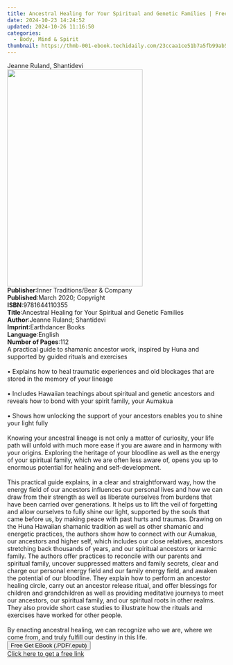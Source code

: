 ```yaml
---
title: Ancestral Healing for Your Spiritual and Genetic Families | Free Book
date: 2024-10-23 14:24:52
updated: 2024-10-26 11:16:50
categories:
  - Body, Mind & Spirit
thumbnail: https://thmb-001-ebook.techidaily.com/23ccaa1ce51b7a5fb99ab55ef378396a15c426803fad4cc40c8bb848dc4f7235.jpg
---
```

<main id="book-container">
  <div class="flex flex-col">
    <div class="book-brief flex-1 py-6 px-4 sm:p-6 md:py-10 md:px-8">
      <!-- brief-->
      <div class="book-brief-main">Jeanne Ruland, Shantidevi</div>
    </div>
    <div
      class="book-meta-info flex-1 grid gap-4 col-start-1 col-end-3 row-start-1 sm:mb-6 sm:grid-cols-4 lg:gap-6 lg:col-start-2 lg:row-end-6 lg:row-span-6 lg:mb-0"
    >
      <div
        class="book-meta-info-left place-content-center mt-4 p-4 text-sm leading-6 col-start-2 col-span-2 dark:text-slate-400"
      >
        <img
          class="w-full h-500 object-cover rounded-lg sm:h-255 sm:col-span-2 lg:col-span-full"
          src="https://img-001-ebook.techidaily.com/f13239739dc590b509b63a0b922fe30c8c5cabc2174a0b2efe334abe0829542c.jpg"
          alt=""
          width="312"
          height="500"
        />
      </div>
      <div
        class="book-meta-info-right mt-2 col-start-1 row-start-2 col-span-3 self-center"
      >
        <!-- meta data  -->
        <div class="flex flex-col px-4 md:px-8">
          <div class="flex-1">
            <strong>Publisher</strong>:<span class="px-2"
              >Inner Traditions/Bear &amp; Company</span
            >
          </div>
          <div class="flex-1">
            <strong>Published</strong>:<span class="px-2"
              >March 2020; Copyright</span
            >
          </div>
          <div class="flex-1">
            <strong>ISBN</strong>:<span class="px-2">9781644110355</span>
          </div>
          <div class="flex-1">
            <strong>Title</strong>:<span class="px-2"
              >Ancestral Healing for Your Spiritual and Genetic Families</span
            >
          </div>
          <div class="flex-1">
            <strong>Author</strong>:<span class="px-2"
              >Jeanne Ruland; Shantidevi</span
            >
          </div>
          <div class="flex-1">
            <strong>Imprint</strong>:<span class="px-2">Earthdancer Books</span>
          </div>
          <div class="flex-1">
            <strong>Language</strong>:<span class="px-2">English</span>
          </div>
          <div class="flex-1">
            <strong>Number of Pages</strong>:<span class="px-2">112</span>
          </div>
        </div>
      </div>
    </div>
    <div class="book-description flex-1 py-6 px-4 sm:p-6 md:py-10 md:px-8">
      <div class="book-description-main">
        <div accordion-content="" id="description">
          A practical guide to shamanic ancestor work, inspired by Huna and
          supported by guided rituals and exercises <br /><br />• Explains how
          to heal traumatic experiences and old blockages that are stored in the
          memory of your lineage <br /><br />• Includes Hawaiian teachings about
          spiritual and genetic ancestors and reveals how to bond with your
          spirit family, your Aumakua <br /><br />• Shows how unlocking the
          support of your ancestors enables you to shine your light fully
          <br /><br />Knowing your ancestral lineage is not only a matter of
          curiosity, your life path will unfold with much more ease if you are
          aware and in harmony with your origins. Exploring the heritage of your
          bloodline as well as the energy of your spiritual family, which we are
          often less aware of, opens you up to enormous potential for healing
          and self-development. <br /><br />This practical guide explains, in a
          clear and straightforward way, how the energy field of our ancestors
          influences our personal lives and how we can draw from their strength
          as well as liberate ourselves from burdens that have been carried over
          generations. It helps us to lift the veil of forgetting and allow
          ourselves to fully shine our light, supported by the souls that came
          before us, by making peace with past hurts and traumas. Drawing on the
          Huna Hawaiian shamanic tradition as well as other shamanic and
          energetic practices, the authors show how to connect with our Aumakua,
          our ancestors and higher self, which includes our close relatives,
          ancestors stretching back thousands of years, and our spiritual
          ancestors or karmic family. The authors offer practices to reconcile
          with our parents and spiritual family, uncover suppressed matters and
          family secrets, clear and charge our personal energy field and our
          family energy field, and awaken the potential of our bloodline. They
          explain how to perform an ancestor healing circle, carry out an
          ancestor release ritual, and offer blessings for children and
          grandchildren as well as providing meditative journeys to meet our
          ancestors, our spiritual family, and our spiritual roots in other
          realms. They also provide short case studies to illustrate how the
          rituals and exercises have worked for other people. <br /><br />By
          enacting ancestral healing, we can recognize who we are, where we come
          from, and truly fulfill our destiny in this life.
        </div>
        <div class="accordion-fader"></div>
      </div>
    </div>
    <div class="book-excerpts flex-1 py-6 px-4 sm:p-6 md:py-10 md:px-8"></div>
    <div
      class="book-about-author flex-1 py-6 px-4 sm:p-6 md:py-10 md:px-8"
    ></div>
    <div class="book-free-get flex-1 py-6 px-4 sm:p-6 md:py-10 md:px-8">
      <button
        id="btn-free-get"
        class="bg-blue-500 hover:bg-blue-700 text-white font-bold py-2 px-4 rounded"
      >
        Free Get EBook (.PDF/.epub)
      </button>
      <div id="countdown-display" class="px-2 text-lg mt-2"></div>
      <a
        id="free-link"
        class="hidden bg-blue-500 hover:bg-blue-700 text-white font-bold py-2 px-4 rounded"
        href="https://www.ebooks.com/en-us/book/209776255/ancestral-healing-for-your-spiritual-and-genetic-families/jeanne-ruland/"
        target="_blank"
        >Click here to get a free link</a
      >
    </div>
    <script>
      let countdownTime = 0;
      let countdownInterval = null;
      document
        .getElementById('btn-free-get')
        .addEventListener('click', startCountdown);
      function startCountdown() {
        countdownTime = new Date().getTime() + 60000 * 3;
        countdownInterval = setInterval(updateCountdown, 1000);
        document.getElementById('btn-free-get').disabled = true;
        document
          .getElementById('btn-free-get')
          .classList.add('bg-gray-500', 'cursor-not-allowed');
      }
      function updateCountdown() {
        let currentTime = new Date().getTime();
        let timeLeft = countdownTime - currentTime;
        let secondsLeft = Math.floor(timeLeft / 1000);
        document.getElementById('countdown-display').innerHTML =
          `Remaining time: ${secondsLeft} seconds.`;
        if (secondsLeft <= 0) {
          clearInterval(countdownInterval);
          document.getElementById('btn-free-get').classList.add('hidden');
          document.getElementById('free-link').classList.remove('hidden');
          document.getElementById('countdown-display').innerHTML = '';
        }
      }
    </script>
  </div>
</main>

